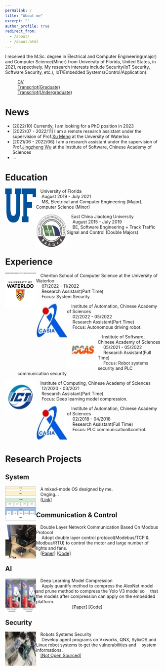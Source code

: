 ```yaml
---
permalink: /
title: "About me"
excerpt: ""
author_profile: true
redirect_from: 
  - /about/
  - /about.html
---
```


I received the M.Sc. degree in Electrical and Computer Engineering(major) and Computer Science(Minor) from University of Florida, United States, in 2021, respectively. My research interests include Security(IoT Security, Software Security, etc.), IoT/Embedded Systems(Control/Application).
<dl>
  <dd><a href="./files/HuXiao_CV.pdf">CV</a></dd>
  <dd><a href="./files/transcript_graduate.pdf">Transcript(Graduate)</a></dd>
  <dd><a href="./files/transcript_undergraduate.pdf">Transcript(Undergraduate)</a></dd>
</dl>

News
======
<ul>
  <li>[2022/10] Currently, I am looking for a PhD position in 2023</li>
  <li>[2022/07 - 2022/11] I am a remote research assistant under the supervision of Prof.<a href="https://cs.uwaterloo.ca/~m285xu/">Xu Meng</a> at the Unversity of Waterloo</li>
  <li>[2021/06 - 2022/06] I am a research assistant under the supervision of Prof.<a href="https://people.ucas.ac.cn/~jingzheng">Jingzheng Wu</a> at the Institute of Software, Chinese Academy of Sciences</li>
  <li>...</li>
</ul>


Education
======
<dl>
<dt>
  <img src="../images/ufl.png" width="100" height="110" alt="ufl" align="left">
</dt>
<dt>  University of Florida</dt>
<dd>&nbsp;  August 2019 - July 2021</dd>
<dd>&nbsp;  MS, Electrical and Computer Engineering (Major), Computer Science (Minor)</dd>
</dl>

<dl>
<dt>
  <img src="../images/ecjtu.jpg" width="100" height="110" alt="ecjtu" align="left">
</dt>
<dt>  East China Jiaotong University</dt>
<dd>&nbsp;  August 2015 - July 2019</dd>
<dd>&nbsp;  BE, Software Engineering + Track Traffic Signal and Control (Double Majors)</dd>
</dl>

<br/>


Experience
======
<dl>
<dt>
  <img src="../images/waterloo.jpg" width="100" height="110" alt="WATERLOO" align="left">
</dt>
<dt>  Cheriton School of Computer Science at the University of Waterloo</dt>
<dd>&nbsp;  07/2022 - 11/2022</dd>
<dd>&nbsp;  Research Assistant(Part Time)</dd>
<dd>&nbsp;  Focus: System Security.</dd>
</dl>

<dl>
<dt>
  <img src="../images/CASIA.jpg" width="100" height="110" alt="CASIA" align="left">
</dt>
<dt>  Institute of Automation, Chinese Academy of Sciences</dt>
<dd>&nbsp;  02/2022 - 05/2022</dd>
<dd>&nbsp;  Research Assistant(Part Time)</dd>
<dd>&nbsp;  Focus: Autonomous driving robot.</dd>
</dl>

<dl>
<dt>
  <img src="../images/ISCAS.jpg" width="100" height="110" alt="ISCAS" align="left">
</dt>
<dt>  Institute of Software, Chinese Academy of Sciences</dt>
<dd>&nbsp;  05/2021 - 05/2022</dd>
<dd>&nbsp;  Research Assistant(Full Time)</dd>
<dd>&nbsp;  Focus: Robot systems security and PLC communication security.</dd>
</dl>

<dl>
<dt>
  <img src="../images/ICT.jpg" width="100" height="110" alt="ICT" align="left">
</dt>
<dt>  Institute of Computing, Chinese Academy of Sciences</dt>
<dd>&nbsp;  12/2020 - 03/2021</dd>
<dd>&nbsp;  Research Assistant(Part Time)</dd>
<dd>&nbsp;  Focus: Deep learning model compression.</dd>
</dl>

<dl>
<dt>
  <img src="../images/CASIA.jpg" width="100" height="110" alt="CASIA" align="left">
</dt>
<dt>  Institute of Automation, Chinese Academy of Sciences</dt>
<dd>&nbsp;  02/2018 - 04/2018</dd>
<dd>&nbsp;  Research Assistant(Full Time)</dd>
<dd>&nbsp;  Focus: PLC communication&control.</dd>
</dl>

<br/>

Research Projects
======

System
------
<dl>
<dt>
  <img src="../images/HuOS.png" width="100" height="110" alt="OS" align="left">
</dt>
<dt>  A mixed-mode OS designed by me.</dt>
<dd>  Onging...</dd>
<dd>  <a href="https://github.com/huxiao1/HuOS">[Link]</a></dd>
</dl>

Communication & Control
------
<dl>
<dt>
  <img src="../images/modbus.png" width="100" height="110" alt="modbus" align="left">
</dt>
<dt>  Double Layer Network Communication Based On Modbus Protocol</dt>
<dd>&nbsp;  Adopt double layer control protocol(Modebus/TCP & Modbus/RTU) to control the motor and large number of   lights and fans.</dd>
<dd>  <a href="http://www.cnki.com.cn/Article/CJFDTotal-DGJY201816010.htm">[Paper]</a>&nbsp;<a href="https://github.com/huxiao1/modbus.git">[Code]</a></dd>
</dl>

AI
------
<dl>
<dt>
  <img src="../images/compression.png" width="100" height="110" alt="compression" align="left">
</dt>
<dt>  Deep Learning Model Compression</dt>
<dd>&nbsp;  Apply quantify method to compress the AlexNet model and prune method to compress the Yolo V3 model so   that the models after compression can apply on the embedded platform.</dd>
<dd>&nbsp;&nbsp;&nbsp;&nbsp;&nbsp;&nbsp;&nbsp;&nbsp;&nbsp;&nbsp;&nbsp;&nbsp;&nbsp;&nbsp;&nbsp;&nbsp;&nbsp;&nbsp;&nbsp;&nbsp;&nbsp;&nbsp;&nbsp;&nbsp;&nbsp;&nbsp;  <a href="https://iopscience.iop.org/article/10.1088/1742-6596/2078/1/012047/meta">[Paper]</a>&nbsp;<a href="https://github.com/huxiao1/ai.git">[Code]</a></dd>
</dl>

Security
------
<dl>
<dt>
  <img src="../images/security.jpg" width="100" height="110" alt="security" align="left">
</dt>
<dt>  Robots Systems Security</dt>
<dd>&nbsp;  Develop agent programs on Vxworks, QNX, SylixOS and Linux robot systems to get the vulnerabilities and   system informations.</dd>
<dd>  <a href="#">[Not Open Sourced]</a></dd>
</dl>
